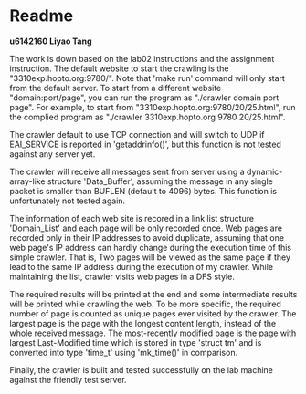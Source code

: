 # Readme

**u6142160 Liyao Tang**

The work is down based on the lab02 instructions and the assignment instruction. The default website to start the crawling is the "3310exp.hopto.org:9780/". Note that 'make run' command will only start from the default server. To start from a different website "domain:port/page", you can run the program as "./crawler domain port page". For example, to start from "3310exp.hopto.org:9780/20/25.html", run the complied program as "./crawler 3310exp.hopto.org 9780 20/25.html".

The crawler default to use TCP connection and will switch to UDP if EAI_SERVICE is reported in 'getaddrinfo()', but this function is not tested against any server yet.

The crawler will receive all messages sent from server using a dynamic-array-like structure 'Data_Buffer', assuming the message in any single packet is smaller than BUFLEN (default to 4096) bytes. This function is unfortunately not tested again.

The information of each web site is recored in a link list structure 'Domain_List' and each page will be only recorded once. Web pages are recorded only in their IP addresses to avoid duplicate, assuming that one web page's IP address can hardly change during the execution time of this simple crawler. That is, Two pages will be viewed as the same page if they lead to the same IP address during the execution of my crawler. While maintaining the list, crawler visits web pages in a DFS style.

The required results will be printed at the end and some intermediate results will be printed while crawling the web. To be more specific, the required number of page is counted as unique pages ever visited by the crawler. The largest page is the page with the longest content length, instead of the whole received message. The most-recently modified page is the page with largest Last-Modified time which is stored in type 'struct tm' and is converted into type 'time_t' using 'mk_time()' in comparison.

Finally, the crawler is built and tested successfully on the lab machine against the friendly test server.